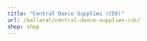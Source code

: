 ```yaml
---
title: "Central Dance Supplies (CDS)"
url: /ballarat/central-dance-supplies-cds/
shop: shop
---
```

